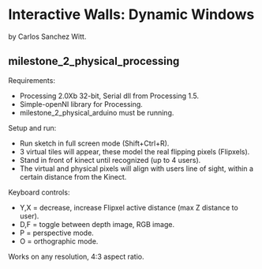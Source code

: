 Interactive Walls: Dynamic Windows
==================================

by Carlos Sanchez Witt.

milestone_2_physical_processing
-------------------------------

Requirements:
- Processing 2.0Xb 32-bit, Serial dll from Processing 1.5.
- Simple-openNI library for Processing.
- milestone_2_physical_arduino must be running.

Setup and run:
- Run sketch in full screen mode (Shift+Ctrl+R).
- 3 virtual tiles will appear, these model the real flipping pixels (Flipxels).
- Stand in front of kinect until recognized (up to 4 users).
- The virtual and physical pixels will align with users line of sight, within 
  a certain distance from the Kinect.

Keyboard controls:
- Y,X = decrease, increase Flipxel active distance (max Z distance to user).
- D,F = toggle between depth image, RGB image.
- P = perspective mode.
- O = orthographic mode.

Works on any resolution, 4:3 aspect ratio.